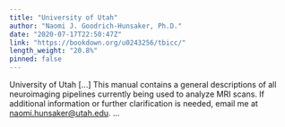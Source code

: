 ```yaml
---
title: "University of Utah"
author: "Naomi J. Goodrich-Hunsaker, Ph.D."
date: "2020-07-17T22:50:47Z"
link: "https://bookdown.org/u0243256/tbicc/"
length_weight: "20.8%"
pinned: false
---
```


University of Utah [...] This manual contains a general descriptions of all neuroimaging pipelines currently being used to analyze MRI scans. If additional information or further clarification is needed, email me at naomi.hunsaker@utah.edu. ...
